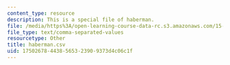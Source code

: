 ```yaml
---
content_type: resource
description: This is a special file of haberman.
file: /media/https%3A/open-learning-course-data-rc.s3.amazonaws.com/15-097-prediction-machine-learning-and-statistics-spring-2012/175026784438565323909373d4c06c1f_haberman.csv
file_type: text/comma-separated-values
resourcetype: Other
title: haberman.csv
uid: 17502678-4438-5653-2390-9373d4c06c1f
---
```

